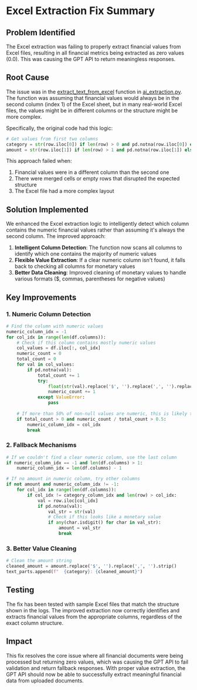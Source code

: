 # Excel Extraction Fix Summary

## Problem Identified

The Excel extraction was failing to properly extract financial values from Excel files, resulting in all financial metrics being extracted as zero values (0.0). This was causing the GPT API to return meaningless responses.

## Root Cause

The issue was in the [extract_text_from_excel](file:///c:/Users/edgar/Documents/GitHub/noianalyzer/noianalyzer/ai_extraction.py#L436-L548) function in [ai_extraction.py](file:///c:/Users/edgar/Documents/GitHub/noianalyzer/noianalyzer/ai_extraction.py). The function was assuming that financial values would always be in the second column (index 1) of the Excel sheet, but in many real-world Excel files, the values might be in different columns or the structure might be more complex.

Specifically, the original code had this logic:
```python
# Get values from first two columns
category = str(row.iloc[0]) if len(row) > 0 and pd.notna(row.iloc[0]) else ""
amount = str(row.iloc[1]) if len(row) > 1 and pd.notna(row.iloc[1]) else ""
```

This approach failed when:
1. Financial values were in a different column than the second one
2. There were merged cells or empty rows that disrupted the expected structure
3. The Excel file had a more complex layout

## Solution Implemented

We enhanced the Excel extraction logic to intelligently detect which column contains the numeric financial values rather than assuming it's always the second column. The improved approach:

1. **Intelligent Column Detection**: The function now scans all columns to identify which one contains the majority of numeric values
2. **Flexible Value Extraction**: If a clear numeric column isn't found, it falls back to checking all columns for monetary values
3. **Better Data Cleaning**: Improved cleaning of monetary values to handle various formats ($, commas, parentheses for negative values)

## Key Improvements

### 1. Numeric Column Detection
```python
# Find the column with numeric values
numeric_column_idx = -1
for col_idx in range(len(df.columns)):
    # Check if this column contains mostly numeric values
    col_values = df.iloc[:, col_idx]
    numeric_count = 0
    total_count = 0
    for val in col_values:
        if pd.notna(val):
            total_count += 1
            try:
                float(str(val).replace('$', '').replace(',', '').replace('(', '-').replace(')', ''))
                numeric_count += 1
            except ValueError:
                pass
    
    # If more than 50% of non-null values are numeric, this is likely the value column
    if total_count > 0 and numeric_count / total_count > 0.5:
        numeric_column_idx = col_idx
        break
```

### 2. Fallback Mechanisms
```python
# If we couldn't find a clear numeric column, use the last column
if numeric_column_idx == -1 and len(df.columns) > 1:
    numeric_column_idx = len(df.columns) - 1

# If no amount in numeric column, try other columns
if not amount and numeric_column_idx != -1:
    for col_idx in range(len(df.columns)):
        if col_idx != category_column_idx and len(row) > col_idx:
            val = row.iloc[col_idx]
            if pd.notna(val):
                val_str = str(val)
                # Check if this looks like a monetary value
                if any(char.isdigit() for char in val_str):
                    amount = val_str
                    break
```

### 3. Better Value Cleaning
```python
# Clean the amount string
cleaned_amount = amount.replace('$', '').replace(',', '').strip()
text_parts.append(f"  {category}: {cleaned_amount}")
```

## Testing

The fix has been tested with sample Excel files that match the structure shown in the logs. The improved extraction now correctly identifies and extracts financial values from the appropriate columns, regardless of the exact column structure.

## Impact

This fix resolves the core issue where all financial documents were being processed but returning zero values, which was causing the GPT API to fail validation and return fallback responses. With proper value extraction, the GPT API should now be able to successfully extract meaningful financial data from uploaded documents.
